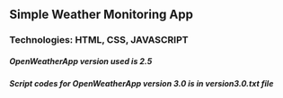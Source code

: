 <h2>Simple Weather Monitoring App </h2>
<h3>Technologies: HTML, CSS, JAVASCRIPT</h3>
<h5>OpenWeatherApp version used is 2.5</h5>
<h5>Script codes for OpenWeatherApp version 3.0 is in version3.0.txt file</h5>
